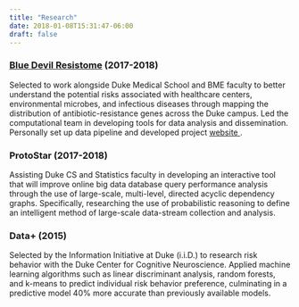 ```yaml
---
title: "Research"
date: 2018-01-08T15:31:47-06:00
draft: false
---
```


### <a href="https://bassconnections.duke.edu/project-teams/blue-devil-resistome-project-2017-2018" target="_blank">Blue Devil Resistome</a> (2017-2018)

Selected to work alongside Duke Medical School and BME faculty to better understand the potential risks associated with healthcare centers, environmental microbes, and infectious diseases through mapping the distribution of antibiotic-resistance genes across the Duke campus. Led the computational team in developing tools for data analysis and dissemination. Personally set up data pipeline and developed project <a href="https://bluedevilresistome.pythonanywhere.com/" target="_blank"> website </a> .


### ProtoStar (2017-2018)

Assisting Duke CS and Statistics faculty in developing an interactive tool that will improve online big data database query performance analysis through the use of large-scale, multi-level, directed acyclic dependency graphs. Specifically, researching the use of probabilistic reasoning to define an intelligent method of large-scale data-stream collection and analysis.

### Data+ (2015)

Selected by the Information Initiative at Duke (i.i.D.) to research risk behavior with the Duke Center for Cognitive Neuroscience. Applied machine learning algorithms such as linear discriminant analysis, random forests, and k-means to predict individual risk behavior preference, culminating in a predictive model 40% more accurate than previously available models. 

